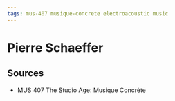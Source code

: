 ```yaml
---
tags: mus-407 musique-concrete electroacoustic music
---
```


# Pierre Schaeffer

## Sources

- MUS 407 The Studio Age: Musique Concrète
